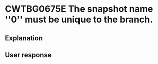 # CWTBG0675E The snapshot name ''0'' must be unique to the branch.

## Explanation

## User response